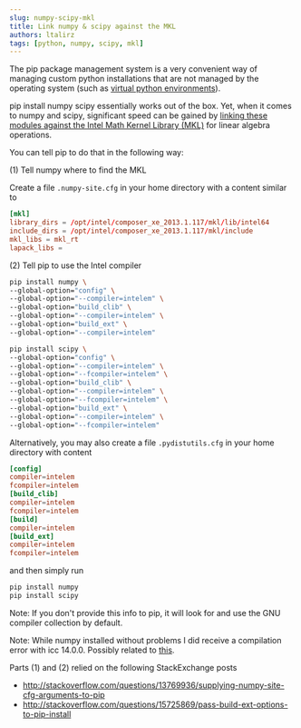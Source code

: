 ```yaml
---
slug: numpy-scipy-mkl
title: Link numpy & scipy against the MKL
authors: ltalirz
tags: [python, numpy, scipy, mkl]
---
```


The pip package management system is a very convenient way of managing custom python installations that are not managed by the operating system (such as [virtual python environments](https://virtualenv.pypa.io/en/latest/)).

pip install numpy scipy essentially works out of the box. Yet, when it comes to numpy and scipy, significant speed can be gained by [linking these modules against the Intel Math Kernel Library (MKL)](https://software.intel.com/en-us/articles/numpyscipy-with-intel-mkl) for linear algebra operations.

<!--truncate-->

You can tell pip to do that in the following way:

(1) Tell numpy where to find the MKL

Create a file `.numpy-site.cfg` in your home directory with a content similar to 
```toml
[mkl]
library_dirs = /opt/intel/composer_xe_2013.1.117/mkl/lib/intel64
include_dirs = /opt/intel/composer_xe_2013.1.117/mkl/include
mkl_libs = mkl_rt
lapack_libs =
```

(2) Tell pip to use the Intel compiler

```bash
pip install numpy \
--global-option="config" \
--global-option="--compiler=intelem" \
--global-option="build_clib" \
--global-option="--compiler=intelem" \
--global-option="build_ext" \
--global-option="--compiler=intelem"

pip install scipy \
--global-option="config" \
--global-option="--compiler=intelem" \
--global-option="--fcompiler=intelem" \
--global-option="build_clib" \
--global-option="--compiler=intelem" \
--global-option="--fcompiler=intelem" \
--global-option="build_ext" \
--global-option="--compiler=intelem" \
--global-option="--fcompiler=intelem"
```


Alternatively, you may also create a file `.pydistutils.cfg` in your home directory with content
```toml
[config]
compiler=intelem
fcompiler=intelem
[build_clib]
compiler=intelem
fcompiler=intelem
[build]
compiler=intelem
[build_ext]
compiler=intelem
fcompiler=intelem
```

and then simply run
```bash
pip install numpy
pip install scipy
```

Note: If you don't provide this info to pip, it will look for and use the GNU compiler collection by default.

Note: While numpy installed without problems I did receive a compilation error with icc 14.0.0. Possibly related to [this](https://mail.scipy.org/pipermail/scipy-dev/2013-March/018506.html).

Parts (1) and (2) relied on the following StackExchange posts
 * http://stackoverflow.com/questions/13769936/supplying-numpy-site-cfg-arguments-to-pip
 * http://stackoverflow.com/questions/15725869/pass-build-ext-options-to-pip-install

